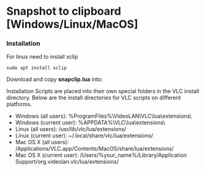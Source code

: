 # Snapshot to clipboard [Windows/Linux/MacOS]

### Installation
For linux need to install xclip

`sudo apt install xclip`

Download and copy __snapclip.lua__ into:

Installation
Scripts are placed into their own special folders in the VLC install directory. Below are the install directories for VLC scripts on different platforms.

- Windows (all users): %ProgramFiles%\VideoLAN\VLC\lua\extensions\
- Windows (current user): %APPDATA%\VLC\lua\extensions\
- Linux (all users): /usr/lib/vlc/lua/extensions/
- Linux (current user): ~/.local/share/vlc/lua/extensions/
- Mac OS X (all users): /Applications/VLC.app/Contents/MacOS/share/lua/extensions/
- Mac OS X (current user): /Users/%your_name%/Library/Application Support/org.videolan.vlc/lua/extensions/
